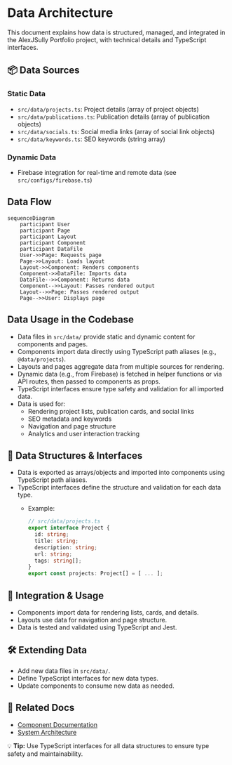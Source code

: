 # Data Architecture

This document explains how data is structured, managed, and integrated in the AlexJSully Portfolio project, with technical details and TypeScript interfaces.

## 📦 Data Sources

### Static Data

- `src/data/projects.ts`: Project details (array of project objects)
- `src/data/publications.ts`: Publication details (array of publication objects)
- `src/data/socials.ts`: Social media links (array of social link objects)
- `src/data/keywords.ts`: SEO keywords (string array)

### Dynamic Data

- Firebase integration for real-time and remote data (see `src/configs/firebase.ts`)

## Data Flow

```mermaid
sequenceDiagram
    participant User
    participant Page
    participant Layout
    participant Component
    participant DataFile
    User->>Page: Requests page
    Page->>Layout: Loads layout
    Layout->>Component: Renders components
    Component->>DataFile: Imports data
    DataFile-->>Component: Returns data
    Component-->>Layout: Passes rendered output
    Layout-->>Page: Passes rendered output
    Page-->>User: Displays page
```

## Data Usage in the Codebase

- Data files in `src/data/` provide static and dynamic content for components and pages.
- Components import data directly using TypeScript path aliases (e.g., `@data/projects`).
- Layouts and pages aggregate data from multiple sources for rendering.
- Dynamic data (e.g., from Firebase) is fetched in helper functions or via API routes, then passed to components as props.
- TypeScript interfaces ensure type safety and validation for all imported data.
- Data is used for:
    - Rendering project lists, publication cards, and social links
    - SEO metadata and keywords
    - Navigation and page structure
    - Analytics and user interaction tracking

## 🧩 Data Structures & Interfaces

- Data is exported as arrays/objects and imported into components using TypeScript path aliases.
- TypeScript interfaces define the structure and validation for each data type.
    - Example:

        ```ts
        // src/data/projects.ts
        export interface Project {
          id: string;
          title: string;
          description: string;
          url: string;
          tags: string[];
        }
        export const projects: Project[] = [ ... ];
        ```

## 🔗 Integration & Usage

- Components import data for rendering lists, cards, and details.
- Layouts use data for navigation and page structure.
- Data is tested and validated using TypeScript and Jest.

## 🛠️ Extending Data

- Add new data files in `src/data/`.
- Define TypeScript interfaces for new data types.
- Update components to consume new data as needed.

## 🔗 Related Docs

- [Component Documentation](../components/index.md)
- [System Architecture](./index.md)

💡 **Tip:** Use TypeScript interfaces for all data structures to ensure type safety and maintainability.
